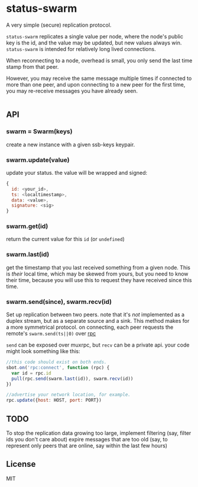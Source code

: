 # status-swarm

A very simple (secure) replication protocol.

`status-swarm` replicates a single value per node,
where the node's public key is the id, and the value
may be updated, but new values always win.
`status-swarm` is intended for relatively long lived connections.

When reconnecting to a node, overhead is small,
you only send the last time stamp from that peer.

However, you may receive the same message multiple times if connected to
more than one peer, and upon connecting to a new peer for the first time,
you may re-receive messages you have already seen.

``` js


```


## API

### swarm = Swarm(keys)

create a new instance with a given ssb-keys keypair.

### swarm.update(value)

update your status. the value will be wrapped and signed:

``` js
{
  id: <your_id>,
  ts: <localtimestamp>,
  data: <value>,
  signature: <sig>
}
```

### swarm.get(id)

return the current value for this `id` (or `undefined`)

### swarm.last(id)

get the timestamp that you last received something from a given node.
This is _their_ local time, which may be skewed from yours,
but you need to know their time, because you will use this to
request they have received since this time.

### swarm.send(since), swarm.recv(id)

Set up replication between two peers. note that it's _not_ implemented as a duplex stream,
but as a separate source and a sink. This method makes for a more symmetrical protocol.
on connecting, each peer requests the remote's `swarm.send(ts||0)` over [rpc](https://github.com/ssbc/muxrpc)

`send` can be exposed over muxrpc, but `recv` can be a private api.
your code might look something like this:

``` js
//this code should exist on both ends.
sbot.on('rpc:connect', function (rpc) {
  var id = rpc.id
  pull(rpc.send(swarm.last(id)), swarm.recv(id))
})

//advertise your network location, for example.
rpc.update({host: HOST, port: PORT})
```

## TODO

To stop the replication data growing too large, implement filtering (say, filter ids you don't care about)
expire messages that are too old (say, to represent only peers that are online, say within the last few hours)

## License

MIT


